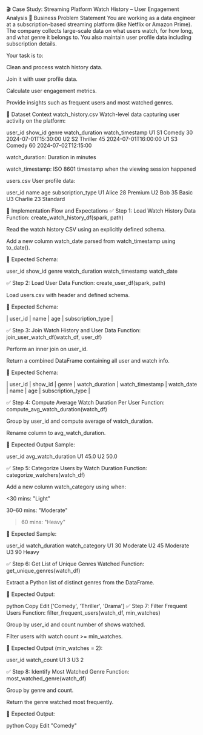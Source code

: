 🎬 Case Study: Streaming Platform Watch History – User Engagement Analysis
📌 Business Problem Statement
You are working as a data engineer at a subscription-based streaming platform (like Netflix or Amazon Prime). The company collects large-scale data on what users watch, for how long, and what genre it belongs to. You also maintain user profile data including subscription details.

Your task is to:

Clean and process watch history data.

Join it with user profile data.

Calculate user engagement metrics.

Provide insights such as frequent users and most watched genres.

📂 Dataset Context
watch_history.csv
Watch-level data capturing user activity on the platform:

user_id	show_id	genre	watch_duration	watch_timestamp
U1	S1	Comedy	30	2024-07-01T15:30:00
U2	S2	Thriller	45	2024-07-01T16:00:00
U1	S3	Comedy	60	2024-07-02T12:15:00

watch_duration: Duration in minutes

watch_timestamp: ISO 8601 timestamp when the viewing session happened

users.csv
User profile data:

user_id	name	age	subscription_type
U1	Alice	28	Premium
U2	Bob	35	Basic
U3	Charlie	23	Standard

🔁 Implementation Flow and Expectations
✅ Step 1: Load Watch History Data
Function: create_watch_history_df(spark, path)

Read the watch history CSV using an explicitly defined schema.

Add a new column watch_date parsed from watch_timestamp using to_date().

🔽 Expected Schema:

user_id	show_id	genre	watch_duration	watch_timestamp	watch_date

✅ Step 2: Load User Data
Function: create_user_df(spark, path)

Load users.csv with header and defined schema.

🔽 Expected Schema:

| user_id | name | age | subscription_type |

✅ Step 3: Join Watch History and User Data
Function: join_user_watch_df(watch_df, user_df)

Perform an inner join on user_id.

Return a combined DataFrame containing all user and watch info.

🔽 Expected Schema:

| user_id | show_id | genre | watch_duration | watch_timestamp | watch_date | name | age | subscription_type |

✅ Step 4: Compute Average Watch Duration Per User
Function: compute_avg_watch_duration(watch_df)

Group by user_id and compute average of watch_duration.

Rename column to avg_watch_duration.

🔽 Expected Output Sample:

user_id	avg_watch_duration
U1	45.0
U2	50.0

✅ Step 5: Categorize Users by Watch Duration
Function: categorize_watchers(watch_df)

Add a new column watch_category using when:

<30 mins: "Light"

30–60 mins: "Moderate"

>60 mins: "Heavy"

🔽 Expected Sample:

user_id	watch_duration	watch_category
U1	30	Moderate
U2	45	Moderate
U3	90	Heavy

✅ Step 6: Get List of Unique Genres Watched
Function: get_unique_genres(watch_df)

Extract a Python list of distinct genres from the DataFrame.

🔽 Expected Output:

python
Copy
Edit
['Comedy', 'Thriller', 'Drama']
✅ Step 7: Filter Frequent Users
Function: filter_frequent_users(watch_df, min_watches)

Group by user_id and count number of shows watched.

Filter users with watch count >= min_watches.

🔽 Expected Output (min_watches = 2):

user_id	watch_count
U1	3
U3	2

✅ Step 8: Identify Most Watched Genre
Function: most_watched_genre(watch_df)

Group by genre and count.

Return the genre watched most frequently.

🔽 Expected Output:

python
Copy
Edit
"Comedy"

